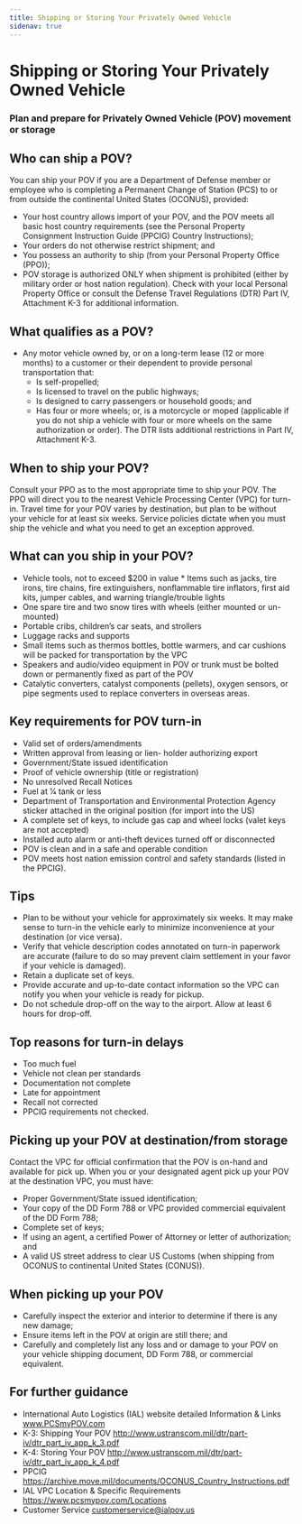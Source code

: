```yaml
---
title: Shipping or Storing Your Privately Owned Vehicle
sidenav: true
---
```


# Shipping or Storing Your Privately Owned Vehicle
### Plan and prepare for Privately Owned Vehicle (POV) movement or storage

## Who can ship a POV?
You can ship your POV if you are a Department of Defense member or employee who is completing a Permanent Change of Station (PCS) to or from outside the continental United States (OCONUS), provided:
* Your host country allows import of your POV, and the POV meets all basic host country requirements (see the Personal Property Consignment Instruction Guide (PPCIG) Country Instructions);
* Your orders do not otherwise restrict shipment; and
* You possess an authority to ship (from your Personal Property Office (PPO));
* POV storage is authorized ONLY when shipment is prohibited (either by military order or host nation regulation).
Check with your local Personal Property Office or consult the Defense Travel Regulations (DTR) Part IV, Attachment K-3 for additional information.

## What qualifies as a POV?
* Any motor vehicle owned by, or on a long-term lease (12 or more months) to a customer or their dependent to provide personal transportation that:
    * Is self-propelled;
    * Is licensed to travel on the public highways;
    * Is designed to carry passengers or household goods; and
    * Has four or more wheels; or, is a motorcycle or moped (applicable if you do not ship a vehicle with four or more wheels on the same authorization or order).
The DTR lists additional restrictions in Part IV, Attachment K-3.

## When to ship your POV?
Consult your PPO as to the most appropriate time to ship your POV. The PPO will direct you to the nearest Vehicle Processing Center (VPC) for turn-in. Travel time for your POV varies by destination, but plan to be without your vehicle for at least six weeks. Service policies dictate when you must ship the vehicle and what you need to get an exception approved.

## What can you ship in your POV?
* Vehicle tools, not to exceed $200 in value * Items such as jacks, tire irons, tire chains,
fire extinguishers, nonflammable tire inflators, first aid kits, jumper cables, and warning triangle/trouble lights
* One spare tire and two snow tires with wheels (either mounted or un-mounted)
* Portable cribs, children’s car seats, and strollers
* Luggage racks and supports
* Small items such as thermos bottles, bottle warmers, and car cushions will be packed for transportation by the VPC
* Speakers and audio/video equipment in POV or trunk must be bolted down or permanently fixed as part of the POV
* Catalytic converters, catalyst components (pellets), oxygen sensors, or pipe segments used to replace converters in overseas areas.

## Key requirements for POV turn-in
* Valid set of orders/amendments
* Written approval from leasing or lien-
holder authorizing export
* Government/State issued identification
* Proof of vehicle ownership (title or registration)
* No unresolved Recall Notices
* Fuel at 1⁄4 tank or less
* Department of Transportation and
Environmental Protection Agency sticker attached in the original position (for import into the US)
* A complete set of keys, to include gas cap and wheel locks (valet keys are not accepted)
* Installed auto alarm or anti-theft devices turned off or disconnected
* POV is clean and in a safe and operable condition
* POV meets host nation emission control and safety standards (listed in the PPCIG).

## Tips
* Plan to be without your vehicle for approximately six weeks. It may make sense to turn-in the vehicle early to minimize inconvenience at your destination (or vice versa).
* Verify that vehicle description codes annotated on turn-in paperwork are accurate (failure to do so may prevent claim settlement in your favor if your vehicle is damaged).
* Retain a duplicate set of keys.
* Provide accurate and up-to-date contact information so the VPC can notify you when your vehicle is ready for pickup.
* Do not schedule drop-off on the way to the airport. Allow at least 6 hours for drop-off.

## Top reasons for turn-in delays
* Too much fuel
* Vehicle not clean per standards
* Documentation not complete
* Late for appointment
* Recall not corrected
* PPCIG requirements not checked.

## Picking up your POV at destination/from storage
Contact the VPC for official confirmation that the POV is on-hand and available for pick up. When you or your designated agent pick up your POV at the destination VPC, you must have:
* Proper Government/State issued identification;
* Your copy of the DD Form 788 or VPC provided commercial equivalent of the DD Form 788;
* Complete set of keys;
* If using an agent, a certified Power of
Attorney or letter of authorization; and
* A valid US street address to clear US Customs (when shipping from OCONUS to continental United States (CONUS)).

## When picking up your POV
* Carefully inspect the exterior and interior to determine if there is any new damage;
* Ensure items left in the POV at origin are still there; and
* Carefully and completely list any loss and or damage to your POV on your vehicle shipping document, DD Form 788, or commercial equivalent.

## For further guidance
* International Auto Logistics (IAL) website detailed Information & Links www.PCSmyPOV.com
* K-3: Shipping Your POV http://www.ustranscom.mil/dtr/part-iv/dtr_part_iv_app_k_3.pdf
* K-4: Storing Your POV http://www.ustranscom.mil/dtr/part-iv/dtr_part_iv_app_k_4.pdf
* PPCIG https://archive.move.mil/documents/OCONUS_Country_Instructions.pdf
* IAL VPC Location & Specific Requirements https://www.pcsmypov.com/Locations
* Customer Service customerservice@ialpov.us
